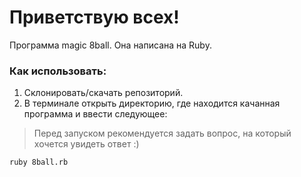 # Приветствую всех! 
Программа magic 8ball. Она написана на Ruby.
### Как использовать:
1. Склонировать/скачать репозиторий.
2. В терминале открыть директорию, где находится качанная программа и ввести следующее:

> Перед запуском рекомендуется задать вопрос, на который хочется увидеть ответ :)

```
ruby 8ball.rb
```
